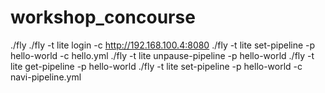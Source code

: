 # workshop_concourse
./fly
./fly -t lite login -c http://192.168.100.4:8080
./fly -t lite set-pipeline -p hello-world -c hello.yml
./fly -t lite unpause-pipeline -p hello-world
./fly -t lite get-pipeline -p hello-world
./fly -t lite set-pipeline -p hello-world -c navi-pipeline.yml
